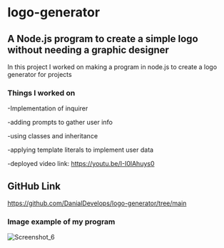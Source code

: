 # logo-generator
## A Node.js program to create a simple logo without needing a graphic designer

In this project I worked on making a program in node.js to create a logo generator for projects 

### Things I worked on
-Implementation of inquirer 

-adding prompts to gather user info  

-using classes and inheritance 

-applying template literals to implement user data

-deployed video link: https://youtu.be/I-I0lAhuys0

## GitHub Link
https://github.com/DanialDevelops/logo-generator/tree/main

### Image example of my program
![Screenshot_6](https://github.com/DanialDevelops/logo-generator/assets/126214677/4d7c9485-8817-45b1-bea3-dbe7105cc526)


